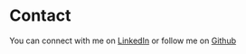 


# Contact


You can connect with me on [LinkedIn](https://www.linkedin.com/in/pakallis/) or follow me on [Github](https://github.com/pakallis)